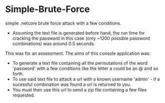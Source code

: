 # Simple-Brute-Force
simple .netcore brute force attack with a few conditions. 

+ Assuming the text file is generated before hand, the run time for cracking the password in this case (only ~1200 possible password combinations) was around 0.5 seconds.

This was for an assessment. The aims of this console application was:

+ To generate a text file containing all the permutations of the word 'password' with a few conditions like the letter a could 
be an @ and so forth.
+ To use said text file to attack a url with a known username 'admin' - if a sucessful combination was found a url is returned to you.
+ You must then use this url to send a zip file containing a few files requested.
